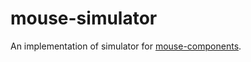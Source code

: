 # mouse-simulator
An implementation of simulator for [mouse-components](https://github.com/ikazuya0201/mouse_components).
